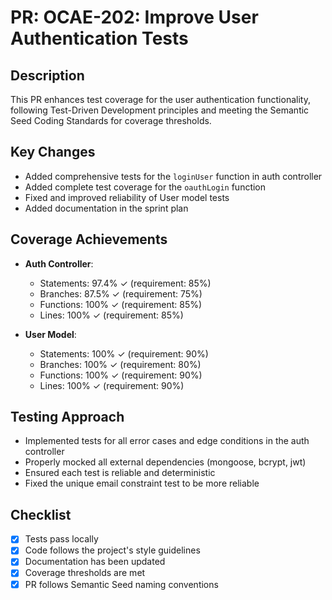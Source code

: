 # PR: OCAE-202: Improve User Authentication Tests

## Description
This PR enhances test coverage for the user authentication functionality, following Test-Driven Development principles and meeting the Semantic Seed Coding Standards for coverage thresholds.

## Key Changes
- Added comprehensive tests for the `loginUser` function in auth controller
- Added complete test coverage for the `oauthLogin` function
- Fixed and improved reliability of User model tests
- Added documentation in the sprint plan

## Coverage Achievements
- **Auth Controller**:
  - Statements: 97.4% ✓ (requirement: 85%)
  - Branches: 87.5% ✓ (requirement: 75%)
  - Functions: 100% ✓ (requirement: 85%)
  - Lines: 100% ✓ (requirement: 85%)

- **User Model**:
  - Statements: 100% ✓ (requirement: 90%)
  - Branches: 100% ✓ (requirement: 80%)
  - Functions: 100% ✓ (requirement: 90%)
  - Lines: 100% ✓ (requirement: 90%)

## Testing Approach
- Implemented tests for all error cases and edge conditions in the auth controller
- Properly mocked all external dependencies (mongoose, bcrypt, jwt)
- Ensured each test is reliable and deterministic
- Fixed the unique email constraint test to be more reliable

## Checklist
- [x] Tests pass locally
- [x] Code follows the project's style guidelines
- [x] Documentation has been updated
- [x] Coverage thresholds are met
- [x] PR follows Semantic Seed naming conventions
